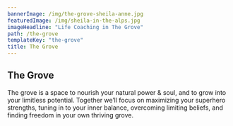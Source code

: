 ```yaml
---
bannerImage: /img/the-grove-sheila-anne.jpg
featuredImage: /img/sheila-in-the-alps.jpg
imageHeadline: "Life Coaching in The Grove"
path: /the-grove
templateKey: "the-grove"
title: The Grove
---
```


## The Grove

The grove is a space to nourish your natural power & soul, and to grow into your limitless potential. Together we’ll focus on maximizing your superhero strengths, tuning in to your inner balance, overcoming limiting beliefs, and finding freedom in your own thriving grove.
